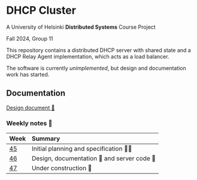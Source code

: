 # DHCP Cluster

A University of Helsinki **Distributed Systems** Course Project

Fall 2024, Group 11

This repository contains a distributed DHCP server with shared state and a DHCP Relay Agent implementation, which acts as a load balancer.

The software is currently _unimplemented_, but design and documentation work has started.

## Documentation

[Design document :paperclip:](doc/design.md)

### Weekly notes :notebook_with_decorative_cover:

| Week | Summary |
| :--- | :---    |
| [45](doc/week45.md) | Initial planning and specification :busts_in_silhouette::speech_balloon: |
| [46](doc/week46.md) | Design, documentation :closed_book: and server code :rocket: |
| [47](doc/week47.md) | Under construction :construction: |
